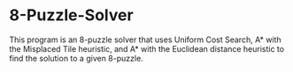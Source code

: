 # 8-Puzzle-Solver
 This program is an 8-puzzle solver that uses Uniform Cost Search, A* with the Misplaced Tile heuristic, and A* with the Euclidean distance heuristic to find the solution to a given 8-puzzle.
